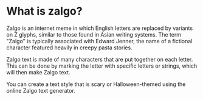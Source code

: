# What is zalgo?
Zalgo is an internet meme in which English letters are replaced by variants on Z glyphs, similar to those found in Asian writing systems. The term "Zalgo" is typically associated with Edward Jenner, the name of a fictional character featured heavily in creepy pasta stories. 

Zalgo text is made of many characters that are put together on each letter. This can be done by marking the letter with specific letters or strings, which will then make Zalgo text.

You can create a text style that is scary or Halloween-themed using the online Zalgo text generator.
